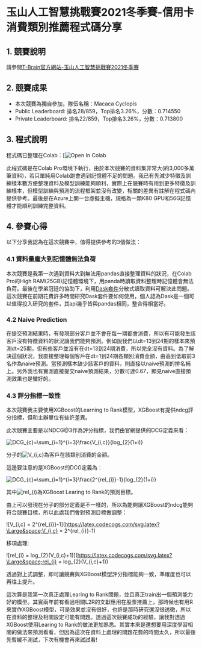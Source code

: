 # 玉山人工智慧挑戰賽2021冬季賽-信用卡消費類別推薦程式碼分享

## 1. 競賽說明

請參閱[T-Brain官方網站-玉山人工智慧挑戰賽2021冬季賽](https://tbrain.trendmicro.com.tw/Competitions/Details/18)

## 2. 競賽成果
* 本次競賽為獨自參加，隊伍名稱：Macaca Cyclopis
* Public Leaderboard: 排名28/859，Top排名3.26%，分數：0.714550
* Private Leaderboard: 排名22/859，Top排名3.26%，分數：0.713800

## 3. 程式說明

程式碼已整理在Colab：[![Open In Colab](https://colab.research.google.com/github/SuYenTing/-esun_2021_winter_ai_competition/blob/main/%E7%8E%89%E5%B1%B1%E4%BA%BA%E5%B7%A5%E6%99%BA%E6%85%A7%E5%85%AC%E9%96%8B%E6%8C%91%E6%88%B0%E8%B3%BD2021%E5%86%AC%E5%AD%A3%E8%B3%BD%E7%A8%8B%E5%BC%8F%E7%A2%BC.ipynb)

此程式碼是在Colab Pro環境下執行，由於本次競賽的資料集非常大(約3,000多萬筆資料)，若只單純用Colab跑會遇到記憶體不足的問題。我已有先減少特徵及訓練樣本數方便整理資料及模型訓練能夠順利，實際上在競賽時有用到更多特徵及訓練樣本，但模型訓練與預測的流程框架並沒有改變，相關的差異有註解在程式碼內提供參考。最後是在Azure上開一台虛擬主機，規格為一顆K80 GPU和56G記憶體才能順利訓練完整資料。

## 4. 參賽心得

以下分享我認為在這次競賽中，值得提供參考的3個做法：

### 4.1 資料量龐大到記憶體無法負荷

本次競賽是我第一次遇到資料大到無法用pandas直接整理資料的狀況，在Colab Pro的High RAM(25GB)記憶體環境下，用panda時讀取資料整理時記憶體會無法負荷。最後在學弟冠廷的協助下，利用[Dask套件](https://dask.org/)分散式讀取資料可解決此問題。這次競賽在前期花費許多時間研究Dask套件要如何使用，個人認為Dask是一個可以值得投入研究的套件，其api幾乎皆與pandas相同，整合得相當好。

### 4.2 Naive Prediction

在提交預測結果時，有發現部分客戶並不會在每一期都會消費，所以有可能發生該客戶沒有特徵資料的狀況讓我們能夠預測。例如說我們以dt=13到24期的樣本來預測dt=25期，但有些客戶並沒有在dt=13到24期消費，所以完全沒有資料。為了解決這個狀況，我直接整理每個客戶在dt=1到24期各類別消費金額，由高到低取前3名作為naive預測。當預測樣本缺少該客戶的資料，則直接以naive預測的排名補上。另外我也有實測直接提交naive預測結果，分數可達0.67，顯見naive直接預測效果也是蠻好的。

### 4.3 評分指標一致性

本次競賽我主要使用XGBoost的Learning to Rank模型，XGBoost有提供ndcg評分指標，但和主辦單位有些許差異。

此次競賽主要是以NDCG@3作為評分指標，我們由官網提供的DCG定義來看：

![DCG_{c}=\sum_{i=1}^{i=3}\frac{V_{i,c}}{log_{2}(1+i)}](https://latex.codecogs.com/svg.latex?\Large&space;DCG_{c}=\sum_{i=1}^{i=3}\frac{V_{i,c}}{log_{2}(1+i)}) 

分子的![V_{i,c}](https://latex.codecogs.com/svg.latex?\Large&space;V_{i,c})為客戶在該類別消費的金額。

這邊要注意的是XGBoost的DCG定義為：

![DCG_{c}=\sum_{i=1}^{i=3}\frac{2^{rel_{i}}-1}{log_{2}(1+i)}](https://latex.codecogs.com/svg.latex?\Large&space;DCG_{c}=\sum_{i=1}^{i=3}\frac{2^{rel_{i}}-1}{log_{2}(1+i)}) 

其中![rel_{i}](https://latex.codecogs.com/svg.latex?\Large&space;rel_{i})為XGBoost Learing to Rank的預測目標。

由上可以發現在分子的部分定義是不一樣的，所以為能夠讓XGBoost的ndcg能夠符合競賽目標，所以此處我們會對預測目標做調整：

![V_{i,c} = 2^{rel_{i}}-1](https://latex.codecogs.com/svg.latex?\Large&space;V_{i,c} = 2^{rel_{i}}-1) 

移項處理:

![rel_{i} = log_{2}(V_{i,c}+1)](https://latex.codecogs.com/svg.latex?\Large&space;rel_{i} = log_{2}(V_{i,c}+1)) 

透過對上式調整，即可讓競賽與XGBoost模型評分指標能夠一致，準確度也可以再往上提升。


這次算是我第一次真正處理Learing to Rank問題，並且真正train出一個預測能力好的模型。其實兩年前有看過相關L2R的文獻應用在股票推薦上，那時候也有用R來實作XGBoost模型，可是效果並沒有很好，也許是那時研究還沒很透徹，所以在資料的整理及相關設定可能有問題。透過這次競賽成功的經驗，讓我對透過XGBoost使用Learing to Rank的做法更加熟悉。其實本來是還想要用深度學習相關的做法來預測看看，但因為這次在資料上處理的問題花費的時間太久，所以最後先暫緩不測試，下次有機會再來試試看!

